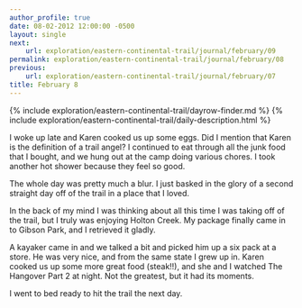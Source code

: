```yaml
---
author_profile: true
date: 08-02-2012 12:00:00 -0500
layout: single
next:
    url: exploration/eastern-continental-trail/journal/february/09
permalink: exploration/eastern-continental-trail/journal/february/08
previous:
    url: exploration/eastern-continental-trail/journal/february/07
title: February 8
---
```

{% include exploration/eastern-continental-trail/dayrow-finder.md %}
{% include exploration/eastern-continental-trail/daily-description.html %}

I woke up late and Karen cooked us up some eggs. Did I mention that Karen is the definition of a trail angel? I continued to eat through all the junk food that I bought, and we hung out at the camp doing various chores. I took another hot shower because they feel so good.

The whole day was pretty much a blur. I just basked in the glory of a second straight day off of the trail in a place that I loved.

In the back of my mind I was thinking about all this time I was taking off of the trail, but I truly was enjoying Holton Creek. My package finally came in to Gibson Park, and I retrieved it gladly.

A kayaker came in and we talked a bit and picked him up a six pack at a store. He was very nice, and from the same state I grew up in. Karen cooked us up some more great food (steak!!), and she and I watched The Hangover Part 2 at night. Not the greatest, but it had its moments.

I went to bed ready to hit the trail the next day.